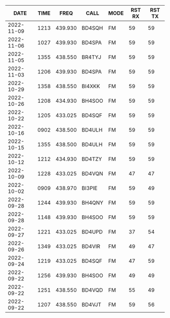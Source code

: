 |DATE|TIME|FREQ|CALL|MODE|RST RX|RST TX|
|-|-|-|-|-|-|-|
|2022-11-09|1213|439.930|BD4SQH|FM|59|59|
|2022-11-06|1027|439.930|BD4SPA|FM|59|59|
|2022-11-05|1355|438.550|BR4TYJ|FM|59|59|
|2022-11-03|1206|439.930|BD4SPA|FM|59|59|
|2022-10-29|1358|438.550|BI4XKK|FM|59|59|
|2022-10-26|1208|434.930|BH4SOO|FM|59|59|
|2022-10-22|1205|433.025|BD4SQF|FM|59|59|
|2022-10-16|0902|438.500|BD4ULH|FM|59|59|
|2022-10-15|1355|438.500|BD4ULH|FM|59|59|
|2022-10-12|1212|434.930|BD4TZY|FM|59|59|
|2022-10-09|1228|433.025|BD4VQN|FM|47|47|
|2022-10-02|0909|438.970|BI3PIE|FM|59|49|
|2022-09-28|1244|439.930|BH4QNY|FM|59|59|
|2022-09-28|1148|439.930|BH4SOO|FM|59|59|
|2022-09-27|1221|433.025|BD4UPD|FM|37|54|
|2022-09-26|1349|433.025|BD4VIR|FM|49|47|
|2022-09-24|1219|433.025|BD4SQF|FM|47|59|
|2022-09-22|1256|439.930|BH4SOO|FM|49|49|
|2022-09-22|1251|438.550|BD4VQD|FM|55|49|
|2022-09-22|1207|438.550|BD4VJT|FM|59|56|
